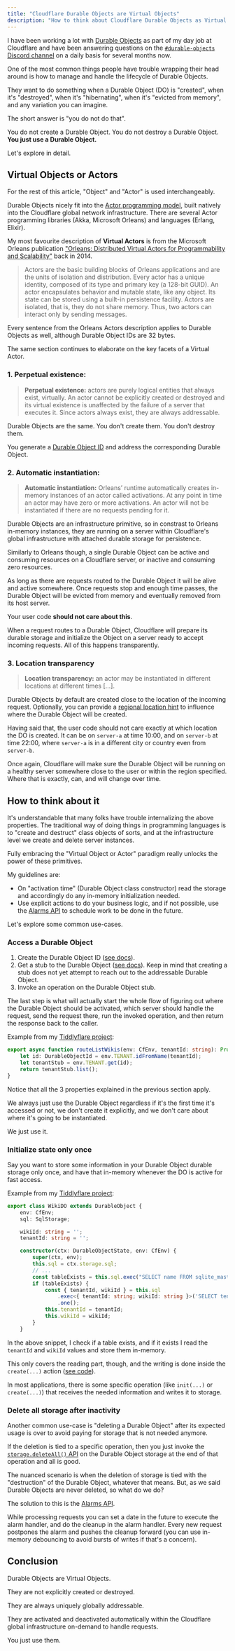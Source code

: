 ```yaml
---
title: "Cloudflare Durable Objects are Virtual Objects"
description: "How to think about Cloudflare Durable Objects as Virtual Objects and the mindset shift it brings."
---
```


I have been working a lot with [Durable Objects](https://developers.cloudflare.com/durable-objects/what-are-durable-objects/) as part of my day job at Cloudflare and have been answering questions on the [`#durable-objects` Discord channel](https://discord.com/channels/595317990191398933/773219443911819284) on a daily basis for several months now.

One of the most common things people have trouble wrapping their head around is how to manage and handle the lifecycle of Durable Objects.

They want to do something when a Durable Object (DO) is "created", when it's "destroyed", when it's "hibernating", when it's "evicted from memory", and any variation you can imagine.

The short answer is "you do not do that".

You do not create a Durable Object. You do not destroy a Durable Object. **You just use a Durable Object.**

Let's explore in detail.

## Virtual Objects or Actors

For the rest of this article, "Object" and "Actor" is used interchangeably.

Durable Objects nicely fit into the [Actor programming model](https://developers.cloudflare.com/durable-objects/what-are-durable-objects/#actor-programming-model), built natively into the Cloudflare global network infrastructure.
There are several Actor programming libraries (Akka, Microsoft Orleans) and languages (Erlang, Elixir).

My most favourite description of **Virtual Actors** is from the Microsoft Orleans publication ["Orleans: Distributed Virtual Actors for Programmability and Scalability"](https://www.microsoft.com/en-us/research/wp-content/uploads/2016/02/Orleans-MSR-TR-2014-41.pdf) back in 2014.

> Actors are the basic building blocks of Orleans applications and are the units of isolation and distribution.
> Every actor has a unique identity, composed of its type and primary key (a 128-bit GUID).
> An actor encapsulates behavior and mutable state, like any object. Its state can be stored using a built-in persistence facility.
> Actors are isolated, that is, they do not share memory. Thus, two actors can interact only by sending messages.

Every sentence from the Orleans Actors description applies to Durable Objects as well, although Durable Object IDs are 32 bytes.

The same section continues to elaborate on the key facets of a Virtual Actor.

### 1. Perpetual existence: 

> **Perpetual existence:** actors are purely logical entities that always exist, virtually. An actor cannot be explicitly created or destroyed and its virtual existence is unaffected by the failure of a server that executes it. Since actors always exist, they are always addressable.

Durable Objects are the same. You don't create them. You don't destroy them.

You generate a [Durable Object ID](https://developers.cloudflare.com/durable-objects/api/id/) and address the corresponding Durable Object.

### 2. Automatic instantiation: 

> **Automatic instantiation:** Orleans’ runtime automatically creates in-memory instances of an actor called activations. At any point in time an actor may have zero or more activations. An actor will not be instantiated if there are no requests pending for it.

Durable Objects are an infrastructure primitive, so in constrast to Orleans in-memory instances, they are running on a server within Cloudflare's global infrastructure with attached durable storage for persistence.

Similarly to Orleans though, a single Durable Object can be active and consuming resources on a Cloudflare server, or inactive and consuming zero resources.

As long as there are requests routed to the Durable Object it will be alive and active somewhere.
Once requests stop and enough time passes, the Durable Object will be evicted from memory and eventually removed from its host server.

Your user code **should not care about this**.

When a request routes to a Durable Object, Cloudflare will prepare its durable storage and initialize the Object on a server ready to accept incoming requests.
All of this happens transparently.

### 3. Location transparency

> **Location transparency:** an actor may be instantiated in different locations at different times [...].

Durable Objects by default are created close to the location of the incoming request.
Optionally, you can provide a [regional location hint](https://developers.cloudflare.com/durable-objects/reference/data-location/#provide-a-location-hint) to influence where the Durable Object will be created.

Having said that, the user code should not care exactly at which location the DO is created.
It can be on `server-a` at time 10:00, and on `server-b` at time 22:00, where `server-a` is in a different city or country even from `server-b`.

Once again, Cloudflare will make sure the Durable Object will be running on a healthy server somewhere close to the user or within the region specified.
Where that is exactly, can, and will change over time.

## How to think about it

It's understandable that many folks have trouble internalizing the above properties.
The traditional way of doing things in programming languages is to "create and destruct" class objects of sorts, and at the infrastructure level we create and delete server instances.

Fully embracing the "Virtual Object or Actor" paradigm really unlocks the power of these primitives.

My guidelines are:

- On "activation time" (Durable Object class constructor) read the storage and accordingly do any in-memory initialization needed.
- Use explicit actions to do your business logic, and if not possible, use the [Alarms API](https://developers.cloudflare.com/durable-objects/api/alarms/) to schedule work to be done in the future.

Let's explore some common use-cases.

### Access a Durable Object

1. Create the Durable Object ID ([see docs](https://developers.cloudflare.com/durable-objects/api/id/)).
2. Get a stub to the Durable Object ([see docs](https://developers.cloudflare.com/durable-objects/api/stub/)). Keep in mind that creating a stub does not yet attempt to reach out to the addressable Durable Object.
3. Invoke an operation on the Durable Object stub.

The last step is what will actually start the whole flow of figuring out where the Durable Object should be activated, which server should handle the request, send the request there, run the invoked operation, and then return the response back to the caller.

Example from my [Tiddlyflare project](https://github.com/lambrospetrou/tiddlyflare/blob/main/src/durable-objects.ts#L555C1-L560C2):

```typescript
export async function routeListWikis(env: CfEnv, tenantId: string): Promise<ApiListWikisResponse> {
	let id: DurableObjectId = env.TENANT.idFromName(tenantId);
	let tenantStub = env.TENANT.get(id);
	return tenantStub.list();
}
```

Notice that all the 3 properties explained in the previous section apply.

We always just use the Durable Object regardless if it's the first time it's accessed or not, we don't create it explicitly, and we don't care about where it's going to be instantiated.

We just use it.

### Initialize state only once

Say you want to store some information in your Durable Object durable storage only once, and have that in-memory whenever the DO is active for fast access.

Example from my [Tiddlyflare project](https://github.com/lambrospetrou/tiddlyflare/blob/2f6cd98eab2d77f8319cca21922dea3a8ca41d9a/src/durable-objects.ts#L190-L214):

```typescript
export class WikiDO extends DurableObject {
	env: CfEnv;
	sql: SqlStorage;

	wikiId: string = '';
	tenantId: string = '';

	constructor(ctx: DurableObjectState, env: CfEnv) {
		super(ctx, env);
		this.sql = ctx.storage.sql;
        // ...
		const tableExists = this.sql.exec("SELECT name FROM sqlite_master WHERE name = 'wiki_info';").toArray().length > 0;
		if (tableExists) {
			const { tenantId, wikiId } = this.sql
				.exec<{ tenantId: string; wikiId: string }>('SELECT tenantId, wikiId FROM wiki_info LIMIT 1')
				.one();
			this.tenantId = tenantId;
			this.wikiId = wikiId;
		}
	}
```

In the above snippet, I check if a table exists, and if it exists I read the `tenantId` and `wikiId` values and store them in-memory.

This only covers the reading part, though, and the writing is done inside the `create(...)` action ([see code](https://github.com/lambrospetrou/tiddlyflare/blob/2f6cd98eab2d77f8319cca21922dea3a8ca41d9a/src/durable-objects.ts#L216)).

In most applications, there is some specific operation (like `init(...)` or `create(...)`) that receives the needed information and writes it to storage.

### Delete all storage after inactivity

Another common use-case is "deleting a Durable Object" after its expected usage is over to avoid paying for storage that is not needed anymore.

If the deletion is tied to a specific operation, then you just invoke the [`storage.deleteAll()` API](https://developers.cloudflare.com/durable-objects/api/storage-api/#deleteall) on the Durable Object storage at the end of that operation and all is good.

The nuanced scenario is when the deletion of storage is tied with the "destruction" of the Durable Object, whatever that means.
But, as we said Durable Objects are never deleted, so what do we do?

The solution to this is the [Alarms API](https://developers.cloudflare.com/durable-objects/api/alarms/).

While processing requests you can set a date in the future to execute the alarm handler, and do the cleanup in the alarm handler.
Every new request postpones the alarm and pushes the cleanup forward (you can use in-memory debouncing to avoid bursts of writes if that's a concern).

## Conclusion

Durable Objects are Virtual Objects.

They are not explicitly created or destroyed.

They are always uniquely globally addressable.

They are activated and deactivated automatically within the Cloudflare global infrastructure on-demand to handle requests.

You just use them.

